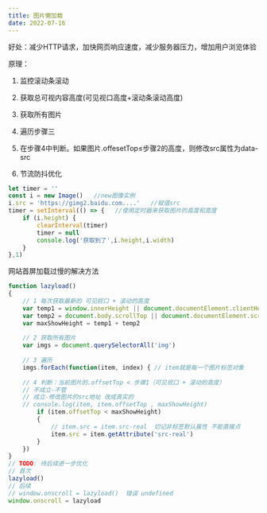 ```yaml
---
title: 图片懒加载
date: 2022-07-16
---
```


好处：减少HTTP请求，加快网页响应速度，减少服务器压力，增加用户浏览体验

原理：

1. 监控滚动条滚动

2. 获取总可视内容高度(可见视口高度+滚动条滚动高度)

3. 获取所有图片

4. 遍历步骤三

5. 在步骤4中判断。如果图片.offesetTop≤步骤2的高度，则修改src属性为data-src

6. 节流防抖优化

```jsx
let timer = ''
const i = new Image()   //new图像实例
i.src = 'https://gimg2.baidu.com....'   //赋值src
timer = setInterval(() => {   //使用定时器来获取图片的高度和宽度
    if (i.height) {
        clearInterval(timer)
        timer = null
        console.log('获取到了',i.height,i.width)
    }
},1)
```

网站首屏加载过慢的解决方法

```jsx
function lazyload() 
{
    // 1 每次获取最新的 可见视口 + 滚动的高度
    var temp1 = window.innerHeight || document.documentElement.clientHeight  // 兼容ie
    var temp2 = document.body.scrollTop || document.documentElement.scrollTop // 兼容doctype
    var maxShowHeight = temp1 + temp2
 
    // 2 获取所有图片
    var imgs = document.querySelectorAll('img')
 
    // 3 遍历
    imgs.forEach(function(item, index) { // item就是每一个图片标签对象
 
    // 4 判断：当前图片的.offsetTop < 步骤1（可见视口 + 滚动的高度）
    // 不成立-不管
    // 成立-修改图片的src地址 改成真实的  
    // console.log(item, item.offsetTop , maxShowHeight)
        if (item.offsetTop < maxShowHeight)
        {
            // item.src = item.src-real  切记非标签默认属性 不能直接点
            item.src = item.getAttribute('src-real')
        }
    })
}
// TODO: 待后续进一步优化
// 首次
lazyload() 
// 后续
// window.onscroll = lazyload()  错误 undefined
window.onscroll = lazyload
```